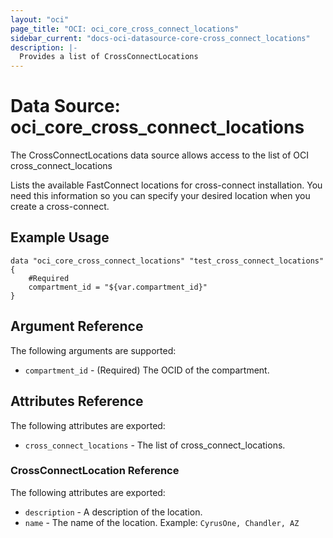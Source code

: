 ```yaml
---
layout: "oci"
page_title: "OCI: oci_core_cross_connect_locations"
sidebar_current: "docs-oci-datasource-core-cross_connect_locations"
description: |-
  Provides a list of CrossConnectLocations
---
```


# Data Source: oci_core_cross_connect_locations
The CrossConnectLocations data source allows access to the list of OCI cross_connect_locations

Lists the available FastConnect locations for cross-connect installation. You need
this information so you can specify your desired location when you create a cross-connect.


## Example Usage

```hcl
data "oci_core_cross_connect_locations" "test_cross_connect_locations" {
	#Required
	compartment_id = "${var.compartment_id}"
}
```

## Argument Reference

The following arguments are supported:

* `compartment_id` - (Required) The OCID of the compartment.


## Attributes Reference

The following attributes are exported:

* `cross_connect_locations` - The list of cross_connect_locations.

### CrossConnectLocation Reference

The following attributes are exported:

* `description` - A description of the location.
* `name` - The name of the location.  Example: `CyrusOne, Chandler, AZ` 

